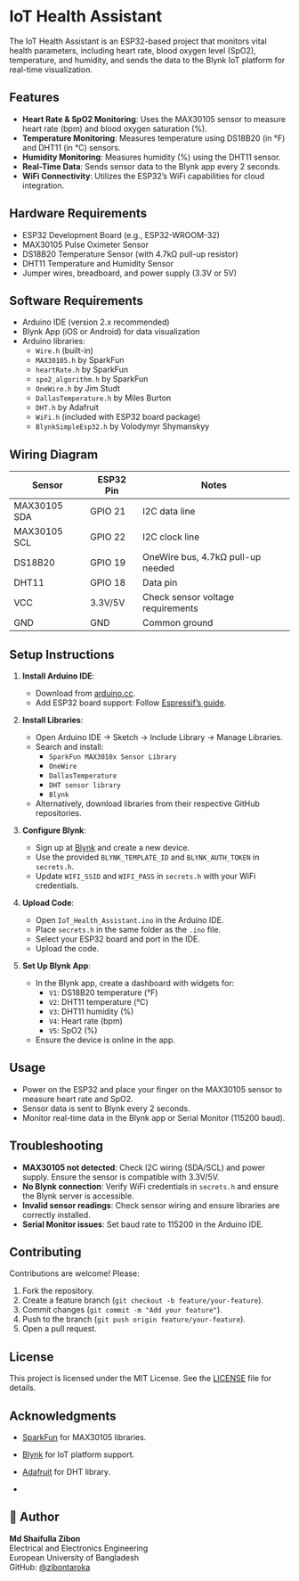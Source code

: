 # IoT Health Assistant

The IoT Health Assistant is an ESP32-based project that monitors vital health parameters, including heart rate, blood oxygen level (SpO2), temperature, and humidity, and sends the data to the Blynk IoT platform for real-time visualization.

## Features
- **Heart Rate & SpO2 Monitoring**: Uses the MAX30105 sensor to measure heart rate (bpm) and blood oxygen saturation (%).
- **Temperature Monitoring**: Measures temperature using DS18B20 (in °F) and DHT11 (in °C) sensors.
- **Humidity Monitoring**: Measures humidity (%) using the DHT11 sensor.
- **Real-Time Data**: Sends sensor data to the Blynk app every 2 seconds.
- **WiFi Connectivity**: Utilizes the ESP32’s WiFi capabilities for cloud integration.

## Hardware Requirements
- ESP32 Development Board (e.g., ESP32-WROOM-32)
- MAX30105 Pulse Oximeter Sensor
- DS18B20 Temperature Sensor (with 4.7kΩ pull-up resistor)
- DHT11 Temperature and Humidity Sensor
- Jumper wires, breadboard, and power supply (3.3V or 5V)

## Software Requirements
- Arduino IDE (version 2.x recommended)
- Blynk App (iOS or Android) for data visualization
- Arduino libraries:
  - `Wire.h` (built-in)
  - `MAX30105.h` by SparkFun
  - `heartRate.h` by SparkFun
  - `spo2_algorithm.h` by SparkFun
  - `OneWire.h` by Jim Studt
  - `DallasTemperature.h` by Miles Burton
  - `DHT.h` by Adafruit
  - `WiFi.h` (included with ESP32 board package)
  - `BlynkSimpleEsp32.h` by Volodymyr Shymanskyy

## Wiring Diagram
| Sensor       | ESP32 Pin | Notes                              |
|--------------|-----------|------------------------------------|
| MAX30105 SDA | GPIO 21   | I2C data line                     |
| MAX30105 SCL | GPIO 22   | I2C clock line                    |
| DS18B20      | GPIO 19   | OneWire bus, 4.7kΩ pull-up needed |
| DHT11        | GPIO 18   | Data pin                          |
| VCC          | 3.3V/5V   | Check sensor voltage requirements |
| GND          | GND       | Common ground                     |

## Setup Instructions
1. **Install Arduino IDE**:
   - Download from [arduino.cc](https://www.arduino.cc/en/software).
   - Add ESP32 board support: Follow [Espressif’s guide](https://docs.espressif.com/projects/arduino-esp32/en/latest/installing.html).

2. **Install Libraries**:
   - Open Arduino IDE → Sketch → Include Library → Manage Libraries.
   - Search and install:
     - `SparkFun MAX3010x Sensor Library`
     - `OneWire`
     - `DallasTemperature`
     - `DHT sensor library`
     - `Blynk`
   - Alternatively, download libraries from their respective GitHub repositories.

3. **Configure Blynk**:
   - Sign up at [Blynk](https://blynk.io/) and create a new device.
   - Use the provided `BLYNK_TEMPLATE_ID` and `BLYNK_AUTH_TOKEN` in `secrets.h`.
   - Update `WIFI_SSID` and `WIFI_PASS` in `secrets.h` with your WiFi credentials.

4. **Upload Code**:
   - Open `IoT_Health_Assistant.ino` in the Arduino IDE.
   - Place `secrets.h` in the same folder as the `.ino` file.
   - Select your ESP32 board and port in the IDE.
   - Upload the code.

5. **Set Up Blynk App**:
   - In the Blynk app, create a dashboard with widgets for:
     - `V1`: DS18B20 temperature (°F)
     - `V2`: DHT11 temperature (°C)
     - `V3`: DHT11 humidity (%)
     - `V4`: Heart rate (bpm)
     - `V5`: SpO2 (%)
   - Ensure the device is online in the app.

## Usage
- Power on the ESP32 and place your finger on the MAX30105 sensor to measure heart rate and SpO2.
- Sensor data is sent to Blynk every 2 seconds.
- Monitor real-time data in the Blynk app or Serial Monitor (115200 baud).

## Troubleshooting
- **MAX30105 not detected**: Check I2C wiring (SDA/SCL) and power supply. Ensure the sensor is compatible with 3.3V/5V.
- **No Blynk connection**: Verify WiFi credentials in `secrets.h` and ensure the Blynk server is accessible.
- **Invalid sensor readings**: Check sensor wiring and ensure libraries are correctly installed.
- **Serial Monitor issues**: Set baud rate to 115200 in the Arduino IDE.

## Contributing
Contributions are welcome! Please:
1. Fork the repository.
2. Create a feature branch (`git checkout -b feature/your-feature`).
3. Commit changes (`git commit -m "Add your feature"`).
4. Push to the branch (`git push origin feature/your-feature`).
5. Open a pull request.

## License
This project is licensed under the MIT License. See the [LICENSE](LICENSE) file for details.

## Acknowledgments
- [SparkFun](https://github.com/sparkfun) for MAX30105 libraries.
- [Blynk](https://blynk.io/) for IoT platform support.
- [Adafruit](https://github.com/adafruit) for DHT library.

- 
## 🧠 Author  
**Md Shaifulla Zibon**  
Electrical and Electronics Engineering  
European University of Bangladesh  
GitHub: [@zibontaroka](https://github.com/zibontaroka)
